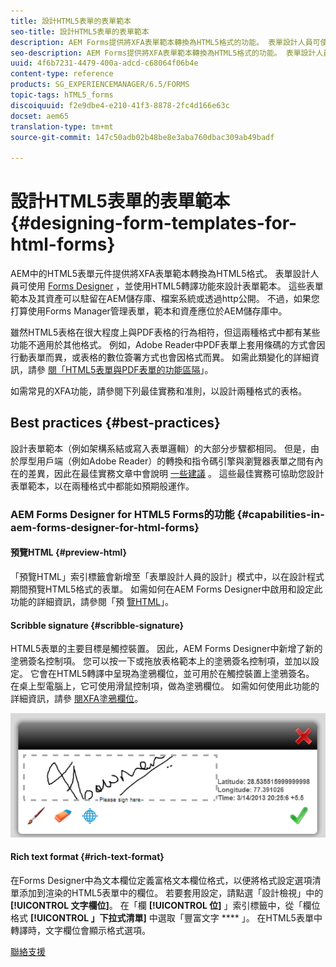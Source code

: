 ```yaml
---
title: 設計HTML5表單的表單範本
seo-title: 設計HTML5表單的表單範本
description: AEM Forms提供將XFA表單範本轉換為HTML5格式的功能。 表單設計人員可使用設計人員來設計表單範本，並使用HTML5轉譯功能。
seo-description: AEM Forms提供將XFA表單範本轉換為HTML5格式的功能。 表單設計人員可使用設計人員來設計表單範本，並使用HTML5轉譯功能。
uuid: 4f6b7231-4479-400a-adcd-c68064f06b4e
content-type: reference
products: SG_EXPERIENCEMANAGER/6.5/FORMS
topic-tags: hTML5_forms
discoiquuid: f2e9dbe4-e210-41f3-8878-2fc4d166e63c
docset: aem65
translation-type: tm+mt
source-git-commit: 147c50adb02b48be8e3aba760dbac309ab49badf

---
```



# 設計HTML5表單的表單範本{#designing-form-templates-for-html-forms}

AEM中的HTML5表單元件提供將XFA表單範本轉換為HTML5格式。 表單設計人員可使用 [Forms Designer](https://www.adobe.com/go/learn_aemforms_designer_63) ，並使用HTML5轉譯功能來設計表單範本。 這些表單範本及其資產可以駐留在AEM儲存庫、檔案系統或透過http公開。 不過，如果您打算使用Forms Manager管理表單，範本和資產應位於AEM儲存庫中。

雖然HTML5表格在很大程度上與PDF表格的行為相符，但這兩種格式中都有某些功能不適用於其他格式。 例如，Adobe Reader中PDF表單上套用條碼的方式會因行動表單而異，或表格的數位簽署方式也會因格式而異。 如需此類變化的詳細資訊，請參 [閱「HTML5表單與PDF表單的功能區隔](../../forms/using/feature-differentiation-html5-forms-pdf-forms.md)」。

如需常見的XFA功能，請參閱下列最佳實務和准則，以設計兩種格式的表格。

## Best practices {#best-practices}

設計表單範本（例如架構系結或寫入表單邏輯）的大部分步驟都相同。 但是，由於厚型用戶端（例如Adobe Reader）的轉換和指令碼引擎與瀏覽器表單之間有內在的差異，因此在最佳實務文章中會說明 [一些建議](/help/forms/using/design-accessible-html5-forms.md) 。 這些最佳實務可協助您設計表單範本，以在兩種格式中都能如預期般運作。

### AEM Forms Designer for HTML5 Forms的功能 {#capabilities-in-aem-forms-designer-for-html-forms}

#### 預覽HTML {#preview-html}

「預覽HTML」索引標籤會新增至「表單設計人員的設計」模式中，以在設計程式期間預覽HTML5格式的表單。 如需如何在AEM Forms Designer中啟用和設定此功能的詳細資訊，請參閱「預 [覽HTML](../../forms/using/preview-xdp-forms-html.md)」。

#### Scribble signature {#scribble-signature}

HTML5表單的主要目標是觸控裝置。 因此，AEM Forms Designer中新增了新的塗鴉簽名控制項。 您可以按一下或拖放表格範本上的塗鴉簽名控制項，並加以設定。 它會在HTML5轉譯中呈現為塗鴉欄位，並可用於在觸控裝置上塗鴉簽名。 在桌上型電腦上，它可使用滑鼠控制項，做為塗鴉欄位。 如需如何使用此功能的詳細資訊，請參 [閱XFA塗鴉欄位](../../forms/using/scribble-signature.md)。

![4](assets/4.png)

#### Rich text format {#rich-text-format}

在Forms Designer中為文本欄位定義富格文本欄位格式，以便將格式設定選項清單添加到渲染的HTML5表單中的欄位。 若要套用設定，請點選「設計檢視」中的 **[!UICONTROL 文字欄位]**。 在「欄 **[!UICONTROL 位]** 」索引標籤中，從「欄位格式 **[!UICONTROL 」下拉式清單]** 中選取「豐富文字 **** 」。 在HTML5表單中轉譯時，文字欄位會顯示格式選項。

[聯絡支援](https://www.adobe.com/account/sign-in.supportportal.html)
